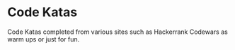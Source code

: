 # Code Katas

Code Katas completed from various sites such as Hackerrank Codewars as warm ups or just for fun.
